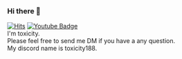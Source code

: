 ### Hi there 👋
[![Hits](https://hits.seeyoufarm.com/api/count/incr/badge.svg?url=https%3A%2F%2Fgithub.com%2Ftoxicity188&count_bg=%2379C83D&title_bg=%23555555&icon=&icon_color=%23E7E7E7&title=hits&edge_flat=false)](https://hits.seeyoufarm.com) 
[![Youtube Badge](https://img.shields.io/badge/Youtube-ff0000?style=flat-square&logo=youtube)](https://www.youtube.com/channel/UCVJq8CaGLK3FtLJGY9335qQ)  
I'm toxicity.  
Please feel free to send me DM if you have a any question.  
My discord name is toxicity188.

<!--
**toxicity188/toxicity188** is a ✨ _special_ ✨ repository because its `README.md` (this file) appears on your GitHub profile.

Here are some ideas to get you started:

- 🔭 I’m currently working on Minecraft Server
- 🌱 I’m currently learning Kotlin and Java
- 👯 I’m looking to collaborate on ...
- 🤔 I’m looking for help with ...
- 💬 Ask me about ...
- 📫 How to reach me: ...
- 😄 Pronouns: ...
- ⚡ Fun fact: ...
-->
